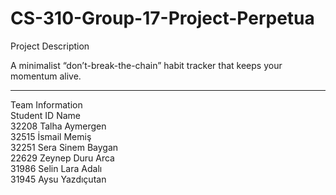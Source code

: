 # CS-310-Group-17-Project-Perpetua
Project Description

A minimalist “don’t-break-the-chain” habit tracker that keeps your momentum alive.

**********************************************************************************
Team Information  
Student ID   Name  
32208        Talha Aymergen  
32515        İsmail Memiş  
32251        Sera Sinem Baygan  
22629        Zeynep Duru Arca  
31986        Selin Lara Adalı  
31945        Aysu Yazdıçutan 
